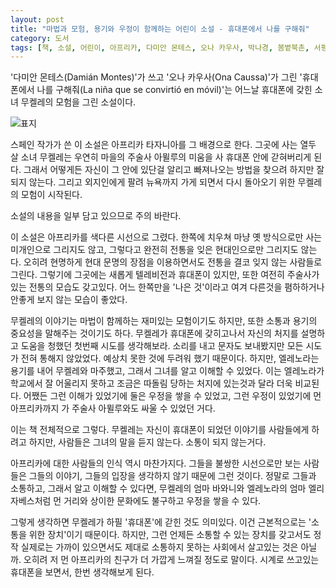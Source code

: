```yaml
---
layout: post
title: "마법과 모험, 용기와 우정이 함께하는 어린이 소설 - 휴대폰에서 나를 구해줘"
category: 도서
tags: [책, 소설, 어린이, 아프리카, 다미안 몬테스, 오나 카우사, 박나경, 봄볕북촌, 서평]
---
```


'다미안 몬테스(Damián Montes)'가 쓰고
'오나 카우사(Ona Caussa)'가 그린
'휴대폰에서 나를 구해줘(La niña que se convirtió en móvil)'는
어느날 휴대폰에 갖힌 소녀 무켈레의 모험을 그린 소설이다.

![표지](https://lh3.googleusercontent.com/wvfDKkEY2tIkTtI3kACCXVKyXlVrofNJVdxSZuC0z4iGofuL1HO_gpDb8ahzK6PumWgVdWFbOSMCug=s480)

스페인 작가가 쓴 이 소설은 아프리카 타자니아를 그 배경으로 한다.
그곳에 사는 열두 살 소녀 무켈레는
우연히 마을의 주술사 아뮐루의 미움을 사
휴대폰 안에 갇혀버리게 된다.
그래서 어떻게든 자신이 그 안에 있단걸 알리고 빠져나오는 방법을 찾으려 하지만 잘 되지 않는다.
그리고 외지인에게 팔려 뉴욕까지 가게 되면서 다시 돌아오기 위한 무켈레의 모험이 시작된다.


<div class="im im-warning">
소설의 내용을 일부 담고 있으므로 주의 바란다.
</div>


이 소설은 아프리카를 색다른 시선으로 그렸다.
한쪽에 치우쳐 마냥 옛 방식으로만 사는 미개인으로 그리지도 않고,
그렇다고 완전히 전통을 잊은 현대인으로만 그리지도 않는다.
오히려 현명하게 현대 문명의 장점을 이용하면서도
전통을 결코 잊지 않는 사람들로 그린다.
그렇기에 그곳에는 새롭게 텔레비전과 휴대폰이 있지만,
또한 여전히 주술사가 있는 전통의 모습도 갖고있다.
어느 한쪽만을 '나은 것'이라고 여겨 다른것을 폄하하거나 안좋게 보지 않는 모습이 좋았다.

무켈레의 이야기는 마법이 함께하는 재미있는 모험이기도 하지만,
또한 소통과 용기의 중요성을 말해주는 것이기도 하다.
무켈레가 휴대폰에 갖히고나서 자신의 처지를 설명하고 도움을 청했던 첫번째 시도를 생각해보라.
소리를 내고 문자도 보내봤지만 모든 시도가 전혀 통해지 않았었다.
예상치 못한 것에 두려워 했기 때문이다.
하지만, 엘레노라는 용기를 내어 무켈레와 마주했고, 그래서 그녀를 알고 이해할 수 있었다.
이는 엘레노라가 학교에서 잘 어울리지 못하고 조금은 따돌림 당하는 처지에 있는것과 달라 더욱 비교된다.
어쨌든 그런 이해가 있었기에 둘은 우정을 쌓을 수 있었고,
그런 우정이 있었기에 먼 아프리카까지 가 주술사 아뮐루와도 싸울 수 있었던 거다.

이는 책 전체적으로 그렇다.
무켈레는 자신이 휴대폰이 되었던 이야기를 사람들에게 하려고 하지만, 사람들은 그녀의 말을 듣지 않는다.
소통이 되지 않는거다.

아프리카에 대한 사람들의 인식 역시 마찬가지다.
그들을 불쌍한 시선으로만 보는 사람들은
그들의 이야기, 그들의 입장을 생각하지 않기 때문에 그런 것이다.
정말로 그들과 소통하고, 그래서 알고 이해할 수 있다면,
무켈레의 엄마 바와니와 엘레노라의 엄마 엘리자베스처럼
먼 거리와 상이한 문화에도 불구하고 우정을 쌓을 수 있다.

그렇게 생각하면
무켈레가 하필 '휴대폰'에 갇힌 것도 의미있다.
이건 근본적으로는 '소통을 위한 장치'이기 때문이다.
하지만, 그런 언제든 소통할 수 있는 장치를 갖고서도
정작 실제로는 가까이 있으면서도 제대로 소통하지 못하는 사회에서 살고있는 것은 아닐까.
오히려 저 먼 아프리카의 친구가 더 가깝게 느껴질 정도로 말이다.
시계로 쓰고있는 휴대폰을 보면서, 한번 생각해보게 된다.
